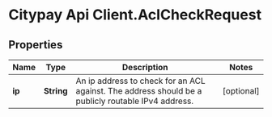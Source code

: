 # Citypay Api Client.AclCheckRequest

## Properties

Name | Type | Description | Notes
------------ | ------------- | ------------- | -------------
**ip** | **String** | An ip address to check for an ACL against. The address should be a publicly routable IPv4 address. | [optional] 


